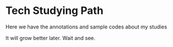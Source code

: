 # Tech Studying Path

Here we have the annotations and sample codes about my studies

It will grow better later. Wait and see.
